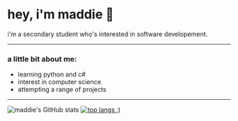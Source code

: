 # **hey, i'm maddie** 🍜

i'm a secondary student who's interested in software developement.

<hr>

### a little bit about me:

* learning python and c#
* interest in computer science
* attempting a range of projects

<hr>

![maddie's GitHub stats](https://github-readme-stats.vercel.app/api?username=madness118&show_icons=false&theme=dark)
[![top langs :)](https://github-readme-stats.vercel.app/api/top-langs/?username=madness118&layout=compact&theme=dark)](https://github.com/anuraghazra/github-readme-stats)

